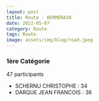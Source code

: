 ```yaml
---
layout: post
title: Route - BERMERAIN
date: 2022-05-07
category: Route
tags: Route
image: assets/img/blog/road.jpeg
---
```


### 1ère Catégorie
47 participants
- SCHERNU CHRISTOPHE : 34
- DARQUE JEAN FRANCOIS : 36
